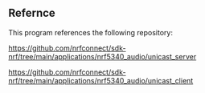 ## Refernce

This program references the following repository:

https://github.com/nrfconnect/sdk-nrf/tree/main/applications/nrf5340_audio/unicast_server

https://github.com/nrfconnect/sdk-nrf/tree/main/applications/nrf5340_audio/unicast_client

